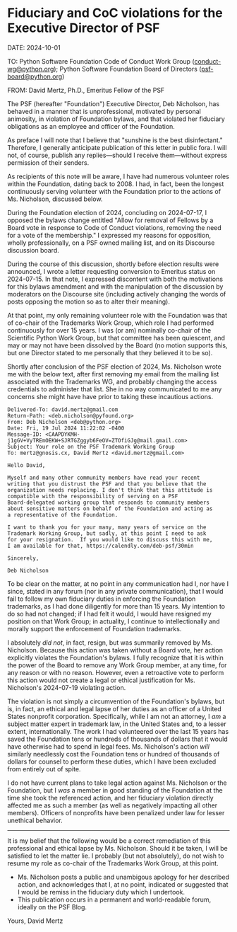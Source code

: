 # Fiduciary and CoC violations for the Executive Director of PSF

DATE: 2024-10-01

TO:
Python Software Foundation Code of Conduct Work Group (conduct-wg@python.org);
Python Software Foundation Board of Directors (psf-board@python.org)

FROM:
David Mertz, Ph.D., Emeritus Fellow of the PSF

The PSF (hereafter "Foundation") Executive Director, Deb Nicholson, has
behaved in a manner that is unprofessional, motivated by personal animosity,
in violation of Foundation bylaws, and that violated her fiduciary obligations
as an employee and officer of the Foundation.

As preface I will note that I believe that "sunshine is the best disinfectant."
Therefore, I generally anticipate publication of this letter in public fora.  I
will not, of course, publish any replies—should I receive them—without express
permission of their senders.

As recipients of this note will be aware, I have had numerous volunteer roles
within the Foundation, dating back to 2008.  I had, in fact, been the longest
continuously serving volunteer with the Foundation prior to the actions
of Ms. Nicholson, discussed below.

During the Foundation election of 2024, concluding on 2024-07-17, I opposed
the bylaws change entitled "Allow for removal of Fellows by a Board vote in
response to Code of Conduct violations, removing the need for a vote of the
membership."  I expressed my reasons for opposition, wholly professionally, on
a PSF owned mailing list, and on its Discourse discussion board.

During the course of this discussion, shortly before election results were
announced, I wrote a letter requesting conversion to Emeritus status on
2024-07-15. In that note, I expressed discontent with both the motivations for
this bylaws amendment and with the manipulation of the discussion by moderators
on the Discourse site (including actively changing the words of posts opposing
the motion so as to alter their meaning).

At that point, my only remaining volunteer role with the Foundation was that
of co-chair of the Trademarks Work Group, which role I had performed
continuously for over 15 years.  I was (or am) nominally co-chair of the
Scientific Python Work Group, but that committee has been quiescent, and may
or may not have been dissolved by the Board (no motion supports this, but one
Director stated to me personally that they believed it to be so).

Shortly after conclusion of the PSF election of 2024, Ms. Nicholson wrote me
with the below text, after first removing my email from the mailing list
associated with the Trademarks WG, and probably changing the access credentials
to administer that list.  She in no way communicated to me any concerns she
might have have prior to taking these incautious actions.

    Delivered-To: david.mertz@gmail.com
    Return-Path: <deb.nicholson@pyfound.org>
    From: Deb Nicholson <deb@python.org>
    Date: Fri, 19 Jul 2024 11:22:02 -0400
    Message-ID: <CAAPDYKMH-j1gGV+VyTREmOEKW+SJRTGZggyb6FeOV=ZTOfiGJg@mail.gmail.com>
    Subject: Your role on the PSF Trademark Working Group
    To: mertz@gnosis.cx, David Mertz <david.mertz@gmail.com>

    Hello David,

    Myself and many other community members have read your recent
    writing that you distrust the PSF and that you believe that the
    organization needs replacing. I don't think that this attitude is
    compatible with the responsibility of serving on a PSF
    Board-delegated working group that responds to community members
    about sensitive matters on behalf of the Foundation and acting as
    a representative of the Foundation.

    I want to thank you for your many, many years of service on the
    Trademark Working Group, but sadly, at this point I need to ask
    for your resignation.  If you would like to discuss this with me,
    I am available for that, https://calendly.com/deb-psf/30min

    Sincerely,

    Deb Nicholson

To be clear on the matter, at no point in any communication had I, nor have I
since, stated in any forum (nor in any private communication), that I would
fail to follow my own fiduciary duties in enforcing the Foundation trademarks,
as I had done diligently for more than 15 years.  My intention to do so had not
changed; if I had felt it would, I would have resigned my position on that Work
Group; in actuality, I continue to intellectionally and morally support the
enforcement of Foundation trademarks.

I absolutely *did not*, in fact, resign, but was summarily removed by Ms.
Nicholson.  Because this action was taken without a Board vote, her action
explicitly violates the Foundation's bylaws.  I fully recognize that it is
within the power of the Board to remove any Work Group member, at any time, for
any reason or with no reason. However, even a retroactive vote to perform this
action would not create a legal or ethical justification for Ms.  Nicholson's
2024-07-19 violating action.

The violation is not simply a circumvention of the Foundation's bylaws, but
is, in fact, an ethical and legal lapse of her duties as an officer of a
United States nonprofit corporation.  Specifically, while I am not an
attorney, I *am* a subject matter expert in trademark law, in the United
States and, to a lesser extent, internationally.  The work I had volunteered
over the last 15 years has saved the Foundation tens or hundreds of thousands
of dollars that it would have otherwise had to spend in legal fees.  Ms.
Nicholson's action *will* similarly needlessly cost the Foundation tens or
hundred of thousands of dollars for counsel to perform these duties, which I
have been excluded from entirely out of spite.

I do not have current plans to take legal action against Ms. Nicholson or the
Foundation, but I *was* a member in good standing of the Foundation at the time
she took the referenced action, and her fiduciary violation directly affected
me as such a member (as well as negatively impacting all other members).
Officers of nonprofits have been penalized under law for lesser unethical
behavior.

---

It is my belief that the following would be a correct remediation of this
professional and ethical lapse by Ms. Nicholson.  Should it be taken, I will
be satisfied to let the matter lie. I probably (but not absolutely), do not
wish to resume my role as co-chair of the Trademarks Work Group, at this
point.

  - Ms. Nicholson posts a public and unambigous apology for her described
    action, and acknowledges that I, at no point, indicated or suggested
    that I would be remiss in the fiduciary duty which I undertook.
  - This publication occurs in a permanent and world-readable forum, ideally
    on the PSF Blog.

Yours, David Mertz
